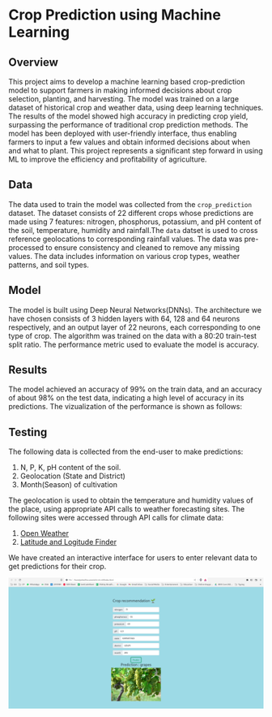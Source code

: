 # Crop Prediction using Machine Learning

## Overview

This project aims to develop a machine learning based crop-prediction model to support farmers in making informed decisions about crop selection, planting, and harvesting. The model was trained on a large dataset of historical crop and weather data, using deep learning techniques. The results of the model showed high accuracy in predicting crop yield, surpassing the performance of traditional crop prediction methods. The model has been deployed with user-friendly interface, thus enabling farmers to input a few values and obtain informed decisions about when and what to plant. This project represents a significant step forward in using ML to improve the efficiency and profitability of agriculture.

## Data

The data used to train the model was collected from the `crop_prediction` dataset. The dataset consists of 22 different crops whose predictions are made using 7 features: nitrogen, phosphorus, potassium, and pH content of the soil, temperature, humidity and rainfall.The `data` datset is used to cross reference geolocations to corresponding rainfall values. The data was pre-processed to ensure consistency and cleaned to remove any missing values. The data includes information on various crop types, weather patterns, and soil types.

## Model

The model is built using Deep Neural Networks(DNNs). The architecture we have chosen consists of 3 hidden layers with 64, 128 and 64 neurons respectively, and an output layer of 22 neurons, each corresponding to one type of crop. The algorithm was trained on the data with a 80:20 train-test split ratio. The performance metric used to evaluate the model is accuracy.

## Results

The model achieved an accuracy of 99% on the train data, and an accuracy of about 98% on the test data, indicating a high level of accuracy in its predictions. The vizualization of the performance is shown as follows:

## Testing

The following data is collected from the end-user to make predictions:

1. N, P, K, pH content of the soil.
2. Geolocation (State and District)
3. Month(Season) of cultivation

The geolocation is used to obtain the temperature and humidity values of the place, using appropriate API calls to weather forecasting sites. The following sites were accessed through API calls for climate data:

1. [Open Weather](http://api.openweathermap.org/)
2. [Latitude and Logitude Finder](https://www.latlong.net)

We have created an interactive interface for users to enter relevant data to get predictions for their crop.

![Preview](preview2.png)
